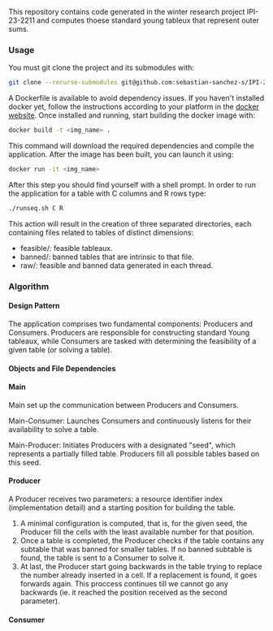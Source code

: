 This repository contains code generated in the winter research 
project IPI-23-2211 and computes thoese standard young tableux
that represent outer sums.

### Usage

You must git clone the project and its submodules with:
```sh
git clone --recurse-submodules git@github.com:sebastian-sanchez-s/IPI-23-2211.git
```
A Dockerfile is available to avoid dependency issues. If you haven't installed
docker yet, follow the instructions according to your platform in
the [docker website](https://docs.docker.com/engine/install/).
Once installed and running, start building the docker image with:
```sh
docker build -t <img_name> .
```
This command will download the required dependencies and compile the application.
After the image has been built, you can launch it using:
```sh
docker run -it <img_name>
```
After this step you should find yourself with a shell prompt.
In order to run the application for a table with C columns and R rows type:
```sh
./runseq.sh C R
```
This action will result in the creation of three separated directories,
each containing files related to tables of distinct dimensions:
- feasible/: feasible tableaux.
- banned/: banned tables that are intrinsic to that file.
- raw/: feasible and banned data generated in each thread.

### Algorithm

#### Design Pattern

The application comprises two fundamental components: Producers and Consumers.
Producers are responsible for constructing standard Young tableaux,
while Consumers are tasked with determining the feasibility of a given table (or solving a table).

#### Objects and File Dependencies


#### Main

Main set up the communication between Producers and Consumers. 

Main-Consumer: Launches Consumers and continuously listens for their availability to solve a table. 

Main-Producer: Initiates Producers with a designated "seed", which represents a partially filled 
table. Producers fill all possible tables based on this seed. 

#### Producer

A Producer receives two parameters: a resource identifier index (implementation detail)
and a starting position for building the table.
1. A minimal configuration is computed, that is, for the given seed,
the Producer fill the cells with the least available number for that position.
2. Once a table is completed, the Producer checks if the table
contains any subtable that was banned for smaller tables. If no banned subtable
is found, the table is sent to a Consumer to solve it.
3. At last, the Producer start going backwards in the table trying to replace the number 
already inserted in a cell. If a replacement is found, it goes forwards again. This proccess
continues till we cannot go any backwards (ie. it reached the position
received as the second parameter).

#### Consumer
